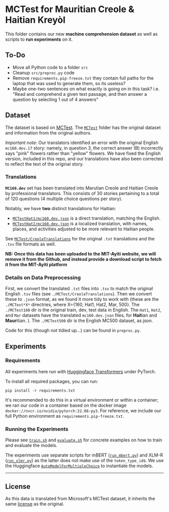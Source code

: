 # MCTest for Mauritian Creole & Haitian Kreyòl

This folder contains our new **machine comprehension dataset** as well as
scripts to **run experiments** on it.


## To-Do
- Move all Python code to a folder `src`
- Cleanup `src/preproc.py` code
- Remove `requirements.pip-freeze.txt` they contain full paths for the laptop that was used to generate them, so its useless?
- Maybe one-two sentences on what exactly is going on in this task? i.e. "Read and comprehend a given text passage, and then answer a question by selecting 1 out of 4 answers"

## Dataset

The dataset is based on [MCTest](https://aclanthology.org/D13-1020/). The
[`MCTest`](MCTest) folder has the original dataset and information from the
original authors.

_Important note:_ Our translators identified an error with the original English
`mc160.dev.17` story: namely, in question 3, the correct answer (B) incorrectly
says "pink" flowers rather than "yellow" flowers.  We have fixed the English
version, included in this repo, and our translations have also been corrected to
reflect the text of the original story.

### Translations

**`MC160.dev`** set has been translated into Marutian Creole and Haitian Creole
by professional translators.  This consists of 30 stories pertaining to a total
of 120 questions (4 multiple choice questions per story).

Notably, we have **two** distinct translations for Haitian:
- [`MCTestHat1/mc160.dev.json`](MCTestHat1/mc160.dev.json) is a direct
  translation, matching the English.
- [`MCTestHat2/mc160.dev.json`](MCTestHat2/mc160.dev.json) is a localized
  translation, with names, places, and activities adjusted to be more relevant
  to Haitian people.

See [`MCTest/CreoleTranslations`](MCTest/CreoleTranslations) for the original
`.txt` translations and the `.tsv` file formats as well.

**NB: Once this data has been uploaded to the MIT-Ayiti website, we will remove
it from the Github, and instead provide a download script to fetch it from the
MIT-Ayiti platform**

### Details on Data Preprocessing

First, we convert the translated `.txt` files into `.tsv` to match the original
English `.tsv` files (see `./MCTest/CreoleTranslations`).  Then we convert these
to `.json` format, as we found it more tidy to work with (these are the
`./MCTest*X*` directries, where X={160, Hat1, Hat2, Mar, 500}.  The
`./MCTest160` dir is the original train, dev, test data in English. The `Hat1`,
`Hat2`, and `Mar` datasets have the translated `mc160.dev.json` files, for
**Hait**ian and **Maur**itian. ).  The `./MCTest500` dir is the English MC500
dataset, as json.

Code for this (though not tidied up...) can be found in `preproc.py`.


## Experiments

### Requirements

All experiments here run with [Huggingface
Transformers](https://huggingface.co/docs/transformers/index) under PyTorch.

To install all required packages, you can run:

```
pip install -r requirements.txt
```

It's recommended to do this in a virtual environment or within a container; we
ran our code in a container based on the docker image
`docker://nvcr.io/nvidia/pytorch:22.08-py3`.  For reference, we include our full
Python environment as `requirements.pip-freeze.txt`.

### Running the Experiments

Please see [`train.sh`](train.sh) and [`evaluate.sh`](evaluate.sh) for concrete
examples on how to train and evaluate the models.

The experiments use separate scripts for mBERT ([`run_mbert.py`](run_mbert.py))
and XLM-R ([`run_xlmr.py`](run_xlmr.py)) as the latter does not make use of the
`token_type_id`s.  We use the Huggingface
[`AutoModelForMultipleChoice`](https://huggingface.co/transformers/v3.3.1/model_doc/auto.html?highlight=automodelformultiplechoice#transformers.AutoModelForMultipleChoice)
to instantiate the models.

- - -

## License

As this data is translated from Microsoft's MCTest dataset, it inherits the same
[license](MCTest/LICENSE.pdf) as the original.
